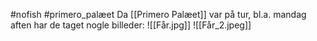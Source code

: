 #nofish #primero_palæet 
Da [[Primero Palæet]] var på tur, bl.a. mandag aften har de taget nogle billeder:
![[Får.jpg]]
![[Får_2.jpeg]]


